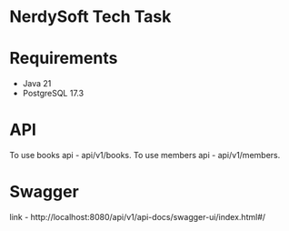 # NerdySoft Tech Task

# Requirements

- Java 21
- PostgreSQL 17.3

# API
To use books api - api/v1/books.
To use members api - api/v1/members.

# Swagger
link - http://localhost:8080/api/v1/api-docs/swagger-ui/index.html#/
